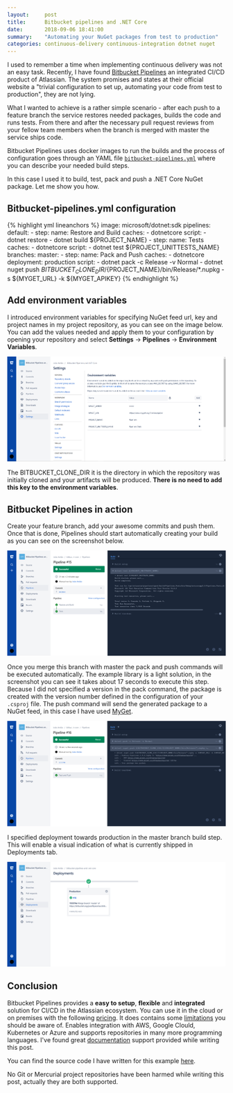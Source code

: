 ```yaml
---
layout:     post
title:      Bitbucket pipelines and .NET Core 
date:       2018-09-06 18:41:00
summary:    "Automating your NuGet packages from test to production"
categories: continuous-delivery continuous-integration dotnet nuget
---
```


I used to remember a time when implementing continuous delivery was not an easy task. Recently, I have found [Bitbucket Pipelines](https://bitbucket.org/product/features/pipelines) an integrated CI/CD product of Atlassian. The system promises and states at their official website a "trivial configuration to set up, automating your code from test to production", they are not lying.

What I wanted to achieve is a rather simple scenario - after each push to a feature branch the service restores needed packages, builds the code and runs tests. From there and after the necessary pull request reviews from your fellow team members when the branch is merged with master the service ships code.

Bitbucket Pipelines uses docker images to run the builds and the process of configuration goes through an YAML file [`bitbucket-pipelines.yml`](https://bitbucket.org/joaofilipeantao/bitbucket-pipelines-and-.net-core/src/master/bitbucket-pipelines.yml) where you can describe your needed build steps.

In this case I used it to build, test, pack and push a .NET Core NuGet package. Let me show you how.

## Bitbucket-pipelines.yml configuration

{% highlight yml lineanchors %}
image: microsoft/dotnet:sdk
pipelines:
  default:
    - step:
        name: Restore and Build
        caches:
          - dotnetcore
        script:
          - dotnet restore
          - dotnet build ${PROJECT_NAME}
    - step:
        name: Tests
        caches:
          - dotnetcore
        script:
          - dotnet test ${PROJECT_UNITTESTS_NAME}
  branches:
    master:
     - step:
         name: Pack and Push
         caches:
           - dotnetcore
         deployment: production
         script:
           - dotnet pack -c Release -v Normal
           - dotnet nuget push ${BITBUCKET_CLONE_DIR}/${PROJECT_NAME}/bin/Release/*.nupkg -s ${MYGET_URL} -k ${MYGET_APIKEY}
{% endhighlight %}

## Add environment variables

I introduced environment variables for specifying NuGet feed url, key and project names in my project repository, as you can see on the image below. You can add the values needed and apply them to your configuration by opening your repository and select **Settings** -> **Pipelines** -> **Environment Variables**.

![Screenshot displaying the repository environment variables used in the yaml configuration file](https://raw.githubusercontent.com/antao/antao.github.io/master/content/bitbucket-pipelines/environment_variables.png "Screenshot displaying the repository environment variables used in the yaml configuration file")

The BITBUCKET_CLONE_DIR it is the directory in which the repository was initially cloned and your artifacts will be produced. **There is no need to add this key to the environment variables**.

## Bitbucket Pipelines in action

Create your feature branch, add your awesome commits and push them. Once that is done, Pipelines should start automatically creating your build as you can see on the screenshot below.

![Screenshot of Bitbucket Pipelines restoring, building and testing the code automatic steps](https://raw.githubusercontent.com/antao/antao.github.io/master/content/bitbucket-pipelines/pipelines_default.png "Screenshot of Bitbucket Pipelines restoring, building and testing the code automatically steps")

Once you merge this branch with master the pack and push commands will be executed automatically. The example library is a light solution, in the screenshot you can see it takes about 17 seconds to execute this step. Because I did not specified a version in the pack command, the package is created with the version number defined in the configuration of your `.csproj` file. The push command will send the generated package to a NuGet feed, in this case I have used [MyGet](https://www.myget.org/).

![Screenshot of Bitbucket Pipelines packing and pushing the code automatic steps](https://raw.githubusercontent.com/antao/antao.github.io/master/content/bitbucket-pipelines/pipelines_master.png "Screenshot of Bitbucket Pipelines packing and pushing the code automatically steps")

I specified deployment towards production in the master branch build step. This will enable a visual indication of what is currently shipped in Deployments tab.

![Screenshot of deployement tab of Bitbucket Pipelines showing release number #16](https://raw.githubusercontent.com/antao/antao.github.io/master/content/bitbucket-pipelines/deployment.png "Screenshot of deployment tab of Bitbucket Pipelines showing release number #16")

## Conclusion

Bitbucket Pipelines provides a **easy to setup**, **flexible** and **integrated** solution for CI/CD in the Atlassian ecosystem. You can use it in the cloud or on premises with the following [pricing](https://bitbucket.org/product/pricing). It does contains some [limitations](https://confluence.atlassian.com/bitbucket/limitations-of-bitbucket-pipelines-827106051.html) you should be aware of. Enables integration with AWS, Google Clould, Kubernetes or Azure and supports repositories in many more programming languages. I've found great [documentation](https://confluence.atlassian.com/bitbucket/configuring-your-pipeline-872013574.html) support provided while writing this post.

You can find the source code I have written for this example [here](https://bitbucket.org/joaofilipeantao/bitbucket-pipelines-and-.net-core/src/master/).

No Git or Mercurial project repositories have been harmed while writing this post, actually they are both supported.
